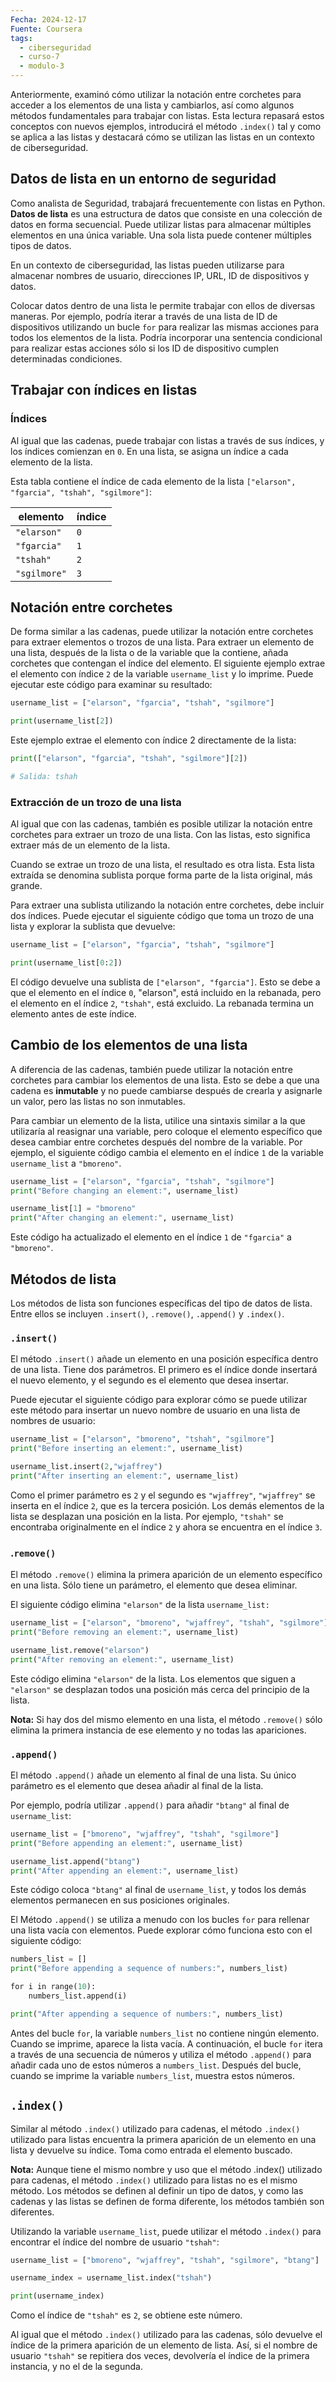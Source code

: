 ```yaml
---
Fecha: 2024-12-17
Fuente: Coursera
tags:
  - ciberseguridad
  - curso-7
  - modulo-3
---
```

Anteriormente, examinó cómo utilizar la notación entre corchetes para acceder a los elementos de una lista y cambiarlos, así como algunos métodos fundamentales para trabajar con listas. Esta lectura repasará estos conceptos con nuevos ejemplos, introducirá el método `.index()` tal y como se aplica a las listas y destacará cómo se utilizan las listas en un contexto de ciberseguridad.
## Datos de lista en un entorno de seguridad

Como analista de Seguridad, trabajará frecuentemente con listas en Python. **Datos de lista** es una estructura de datos que consiste en una colección de datos en forma secuencial. Puede utilizar listas para almacenar múltiples elementos en una única variable. Una sola lista puede contener múltiples tipos de datos.

En un contexto de ciberseguridad, las listas pueden utilizarse para almacenar nombres de usuario, direcciones IP, URL, ID de dispositivos y datos.

Colocar datos dentro de una lista le permite trabajar con ellos de diversas maneras. Por ejemplo, podría iterar a través de una lista de ID de dispositivos utilizando un bucle `for` para realizar las mismas acciones para todos los elementos de la lista. Podría incorporar una sentencia condicional para realizar estas acciones sólo si los ID de dispositivo cumplen determinadas condiciones.
## Trabajar con índices en listas

### Índices

Al igual que las cadenas, puede trabajar con listas a través de sus índices, y los índices comienzan en `0`. En una lista, se asigna un índice a cada elemento de la lista.

Esta tabla contiene el índice de cada elemento de la lista `["elarson", "fgarcia", "tshah", "sgilmore"]`:

| **elemento** | **índice** |
| ------------ | ---------- |
| `"elarson"`  | `0`        |
| `"fgarcia"`  | `1`        |
| `"tshah"`    | `2`        |
| `"sgilmore"` | `3`        |

## Notación entre corchetes

De forma similar a las cadenas, puede utilizar la notación entre corchetes para extraer elementos o trozos de una lista. Para extraer un elemento de una lista, después de la lista o de la variable que la contiene, añada corchetes que contengan el índice del elemento. El siguiente ejemplo extrae el elemento con índice `2` de la variable `username_list` y lo imprime. Puede ejecutar este código para examinar su resultado:

```python
username_list = ["elarson", "fgarcia", "tshah", "sgilmore"]

print(username_list[2])
```

Este ejemplo extrae el elemento con índice 2 directamente de la lista:

```python
print(["elarson", "fgarcia", "tshah", "sgilmore"][2])

# Salida: tshah
```
### Extracción de un trozo de una lista

Al igual que con las cadenas, también es posible utilizar la notación entre corchetes para extraer un trozo de una lista. Con las listas, esto significa extraer más de un elemento de la lista.

Cuando se extrae un trozo de una lista, el resultado es otra lista. Esta lista extraída se denomina sublista porque forma parte de la lista original, más grande.

Para extraer una sublista utilizando la notación entre corchetes, debe incluir dos índices. Puede ejecutar el siguiente código que toma un trozo de una lista y explorar la sublista que devuelve:

```python
username_list = ["elarson", "fgarcia", "tshah", "sgilmore"]

print(username_list[0:2])
```

El código devuelve una sublista de `["elarson", "fgarcia"]`. Esto se debe a que el elemento en el índice `0`, "elarson", está incluido en la rebanada, pero el elemento en el índice `2`, `"tshah"`, está excluido. La rebanada termina un elemento antes de este índice.
## Cambio de los elementos de una lista

A diferencia de las cadenas, también puede utilizar la notación entre corchetes para cambiar los elementos de una lista. Esto se debe a que una cadena es **inmutable** y no puede cambiarse después de crearla y asignarle un valor, pero las listas no son inmutables.

Para cambiar un elemento de la lista, utilice una sintaxis similar a la que utilizaría al reasignar una variable, pero coloque el elemento específico que desea cambiar entre corchetes después del nombre de la variable. Por ejemplo, el siguiente código cambia el elemento en el índice `1` de la variable `username_list` a `"bmoreno"`.

```python
username_list = ["elarson", "fgarcia", "tshah", "sgilmore"]
print("Before changing an element:", username_list)

username_list[1] = "bmoreno"
print("After changing an element:", username_list)
```

Este código ha actualizado el elemento en el índice `1` de `"fgarcia"` a `"bmoreno"`.
## Métodos de lista

Los métodos de lista son funciones específicas del tipo de datos de lista. Entre ellos se incluyen `.insert()`, `.remove()`, `.append()` y `.index()`.
### `.insert()`

El método `.insert()` añade un elemento en una posición específica dentro de una lista. Tiene dos parámetros. El primero es el índice donde insertará el nuevo elemento, y el segundo es el elemento que desea insertar.

Puede ejecutar el siguiente código para explorar cómo se puede utilizar este método para insertar un nuevo nombre de usuario en una lista de nombres de usuario:

```python
username_list = ["elarson", "bmoreno", "tshah", "sgilmore"]
print("Before inserting an element:", username_list)

username_list.insert(2,"wjaffrey")
print("After inserting an element:", username_list)
```

Como el primer parámetro es `2` y el segundo es `"wjaffrey"`, `"wjaffrey"` se inserta en el índice `2`, que es la tercera posición. Los demás elementos de la lista se desplazan una posición en la lista. Por ejemplo, `"tshah"` se encontraba originalmente en el índice `2` y ahora se encuentra en el índice `3`.
### .`remove()`

El método `.remove()` elimina la primera aparición de un elemento específico en una lista. Sólo tiene un parámetro, el elemento que desea eliminar.

El siguiente código elimina `"elarson"` de la lista `username_list:`

```python
username_list = ["elarson", "bmoreno", "wjaffrey", "tshah", "sgilmore"]
print("Before removing an element:", username_list)

username_list.remove("elarson")
print("After removing an element:", username_list)
```

Este código elimina `"elarson"` de la lista. Los elementos que siguen a `"elarson"` se desplazan todos una posición más cerca del principio de la lista.

**Nota:** Si hay dos del mismo elemento en una lista, el método `.remove()` sólo elimina la primera instancia de ese elemento y no todas las apariciones.
### `.append()`

El método `.append()` añade un elemento al final de una lista. Su único parámetro es el elemento que desea añadir al final de la lista.

Por ejemplo, podría utilizar `.append()` para añadir `"btang"` al final de `username_list`:

```python
username_list = ["bmoreno", "wjaffrey", "tshah", "sgilmore"]
print("Before appending an element:", username_list)

username_list.append("btang")
print("After appending an element:", username_list)
```

Este código coloca `"btang"` al final de `username_list`, y todos los demás elementos permanecen en sus posiciones originales.

El Método `.append()` se utiliza a menudo con los bucles `for` para rellenar una lista vacía con elementos. Puede explorar cómo funciona esto con el siguiente código:

```python
numbers_list = []
print("Before appending a sequence of numbers:", numbers_list)

for i in range(10):
    numbers_list.append(i)

print("After appending a sequence of numbers:", numbers_list)
```

Antes del bucle `for`, la variable `numbers_list` no contiene ningún elemento. Cuando se imprime, aparece la lista vacía. A continuación, el bucle `for` itera a través de una secuencia de números y utiliza el método `.append()` para añadir cada uno de estos números a `numbers_list`. Después del bucle, cuando se imprime la variable `numbers_list`, muestra estos números.

## `.index()`

Similar al método `.index()` utilizado para cadenas, el método `.index()` utilizado para listas encuentra la primera aparición de un elemento en una lista y devuelve su índice. Toma como entrada el elemento buscado.

**Nota:** Aunque tiene el mismo nombre y uso que el método .index() utilizado para cadenas, el método `.index()` utilizado para listas no es el mismo método. Los métodos se definen al definir un tipo de datos, y como las cadenas y las listas se definen de forma diferente, los métodos también son diferentes.

Utilizando la variable `username_list`, puede utilizar el método `.index()` para encontrar el índice del nombre de usuario `"tshah"`:

```python
username_list = ["bmoreno", "wjaffrey", "tshah", "sgilmore", "btang"]

username_index = username_list.index("tshah")

print(username_index)
```

Como el índice de `"tshah"` es `2`, se obtiene este número.

Al igual que el método `.index()` utilizado para las cadenas, sólo devuelve el índice de la primera aparición de un elemento de lista. Así, si el nombre de usuario `"tshah"` se repitiera dos veces, devolvería el índice de la primera instancia, y no el de la segunda.
